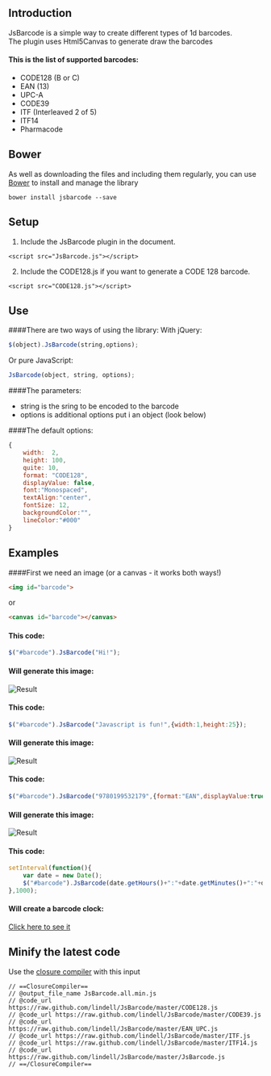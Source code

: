 Introduction
----
JsBarcode is a simple way to create different types of 1d barcodes.  
The plugin uses Html5Canvas to generate draw the barcodes

#### This is the list of supported barcodes:
*  CODE128 (B or C)
*  EAN (13)
*  UPC-A
*  CODE39
*  ITF (Interleaved 2 of 5)
*  ITF14
*  Pharmacode

Bower
----
As well as downloading the files and including them regularly,
you can use [Bower](http://bower.io) to install and manage the library
````
bower install jsbarcode --save
````

Setup
----
1. Include the JsBarcode plugin in the document.
````
<script src="JsBarcode.js"></script>
````
2. Include the CODE128.js if you want to generate a CODE 128 barcode.
````
<script src="CODE128.js"></script>
````

Use
----
####There are two ways of using the library:
With jQuery:
````javascript
$(object).JsBarcode(string,options);
````
Or pure JavaScript:
````javascript
JsBarcode(object, string, options);
````

####The parameters:
*  string is the sring to be encoded to the barcode
*  options is additional options put i an object (look below)

####The default options:
````javascript
{
	width:	2,
	height:	100,
	quite: 10,
	format:	"CODE128",
	displayValue: false,
	font:"Monospaced",
	textAlign:"center",
	fontSize: 12,
	backgroundColor:"",
	lineColor:"#000"
}
````


Examples
----

####First we need an image (or a canvas - it works both ways!)
````html
<img id="barcode">
````
or
````html
<canvas id="barcode"></canvas>
````

#### This code:
````javascript
$("#barcode").JsBarcode("Hi!");
````

#### Will generate this image:
![Result](http://lindell.github.io/JsBarcode/README_images/hi.png)



#### This code:
````javascript
$("#barcode").JsBarcode("Javascript is fun!",{width:1,height:25});
````
#### Will generate this image:
![Result](http://lindell.github.io/JsBarcode/README_images/javascript_is_fun.png)



#### This code:
````javascript
$("#barcode").JsBarcode("9780199532179",{format:"EAN",displayValue:true,fontSize:20});
````
#### Will generate this image:
![Result](http://lindell.github.io/JsBarcode/README_images/ean.png)



#### This code:
````javascript
setInterval(function(){
	var date = new Date();
	$("#barcode").JsBarcode(date.getHours()+":"+date.getMinutes()+":"+date.getSeconds());
},1000);
````
#### Will create a barcode clock:
[Click here to see it](http://fleo.se/barcode/example/barcodeClock.html)



Minify the latest code
----
Use the [closure compiler](http://closure-compiler.appspot.com/home) with this input
````
// ==ClosureCompiler==
// @output_file_name JsBarcode.all.min.js
// @code_url https://raw.github.com/lindell/JsBarcode/master/CODE128.js
// @code_url https://raw.github.com/lindell/JsBarcode/master/CODE39.js
// @code_url https://raw.github.com/lindell/JsBarcode/master/EAN_UPC.js
// @code_url https://raw.github.com/lindell/JsBarcode/master/ITF.js
// @code_url https://raw.github.com/lindell/JsBarcode/master/ITF14.js
// @code_url https://raw.github.com/lindell/JsBarcode/master/JsBarcode.js
// ==/ClosureCompiler==
````

